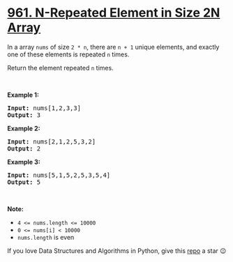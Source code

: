 # [961. N-Repeated Element in Size 2N Array][title]

<p>In a array <code>nums</code> of size <code>2 * n</code>, there are <code>n + 1</code> unique elements, and exactly one of these elements is repeated <code>n</code> times.</p>
<p>Return the element repeated <code>n</code> times.</p>
<p> </p>
<ol>
</ol>

<p><strong>Example 1:</strong></p>
<pre><strong>Input: </strong>nums<span id="example-input-1-1">[1,2,3,3]</span>
<strong>Output: </strong><span id="example-output-1">3</span>
</pre>

<p><strong>Example 2:</strong></p>
<pre><strong>Input: </strong>nums<span id="example-input-2-1">[2,1,2,5,3,2]</span>
<strong>Output: </strong><span id="example-output-2">2</span>
</pre>

<p><strong>Example 3:</strong></p>
<pre><strong>Input: </strong>nums<span id="example-input-3-1">[5,1,5,2,5,3,5,4]</span>
<strong>Output: </strong><span id="example-output-3">5</span>
</pre>
<p> </p>
<p><strong>Note:</strong></p>
<ul>
<li><code>4 &lt;= nums.length &lt;= 10000</code></li>
<li><code>0 &lt;= nums[i] &lt; 10000</code></li>
<li><code>nums.length</code> is even</li>
</ul>





If you love Data Structures and Algorithms in Python, give this [repo][me] a star :wink:

[title]: https://leetcode.com/problems/n-repeated-element-in-size-2n-array
[me]: https://github.com/bumblebee211196/awesome-python-leetcode